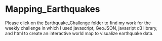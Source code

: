 # Mapping_Earthquakes
Please click on the Earthquake_Challenge folder to find my work for the weekly challenge in which I used javascript, GeoJSON, javasript d3 library, and html to create an interactive world map to visualize earthquake data.
